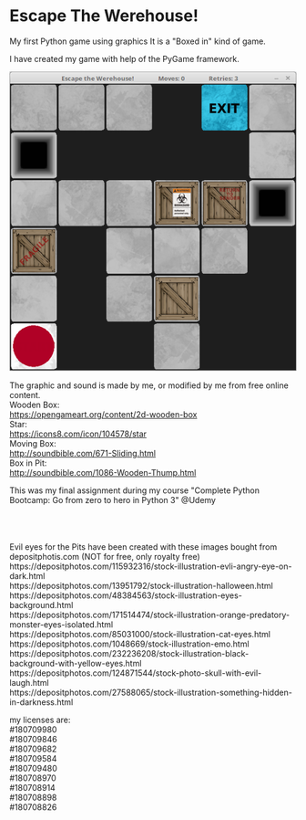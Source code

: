 # Escape The Werehouse!
My first Python game using graphics
It is a "Boxed in" kind of game.

I have created my game with help of the PyGame framework.

![Image description](https://github.com/CrowStudio/Escape-The-Werehouse-/blob/master/graphics/Escape_the_Werehouse!.png)

The graphic and sound is made by me, or modified by me from free online content.<br>
Wooden Box:<br>
https://opengameart.org/content/2d-wooden-box<br>
Star:<br>
https://icons8.com/icon/104578/star<br>
Moving Box:<br>
http://soundbible.com/671-Sliding.html<br>
Box in Pit:<br>
http://soundbible.com/1086-Wooden-Thump.html<br>

This was my final assignment during my course "Complete Python Bootcamp: Go from zero to hero in Python 3" @Udemy

<br>
<br>
<br>
Evil eyes for the Pits have been created with these images bought from depositphotis.com (NOT for free, only royalty free)
https://depositphotos.com/115932316/stock-illustration-evli-angry-eye-on-dark.html<br>
https://depositphotos.com/13951792/stock-illustration-halloween.html<br>
https://depositphotos.com/48384563/stock-illustration-eyes-background.html<br>
https://depositphotos.com/171514474/stock-illustration-orange-predatory-monster-eyes-isolated.html<br>
https://depositphotos.com/85031000/stock-illustration-cat-eyes.html<br>
https://depositphotos.com/1048669/stock-illustration-emo.html<br>
https://depositphotos.com/232236208/stock-illustration-black-background-with-yellow-eyes.html<br>
https://depositphotos.com/124871544/stock-photo-skull-with-evil-laugh.html<br>
https://depositphotos.com/27588065/stock-illustration-something-hidden-in-darkness.html<br>

my licenses are:<br>
#180709980<br>
#180709846<br>
#180709682<br>
#180709584<br>
#180709480<br>
#180708970<br>
#180708914<br>
#180708898<br>
#180708826<br>
